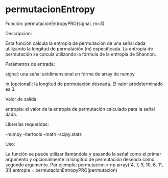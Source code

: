 # permutacionEntropy
Función: permutacionEntropyPRO(signal, m=3)

Descripción:

Esta función calcula la entropía de permutación de una señal dada utilizando la longitud de permutación (m) especificada. La entropía de permutación se calcula utilizando la fórmula de la entropía de Shannon.

Parámetros de entrada:

signal: una señal unidimensional en forma de array de numpy.

m (opcional): la longitud de permutación deseada. El valor predeterminado es 3.

Valor de salida:

entropia: el valor de la entropía de permutación calculado para la señal dada.

Librerías requeridas:

-numpy
-itertools
-math
-scipy.stats

Uso:

La función se puede utilizar llamándola y pasando la señal como el primer argumento y opcionalmente la longitud de permutación deseada como segundo argumento. Por ejemplo:
permutacion = np.array([4, 7, 9, 10, 6, 11, 3])
entropia = permutacionEntropyPRO(permutacion)
